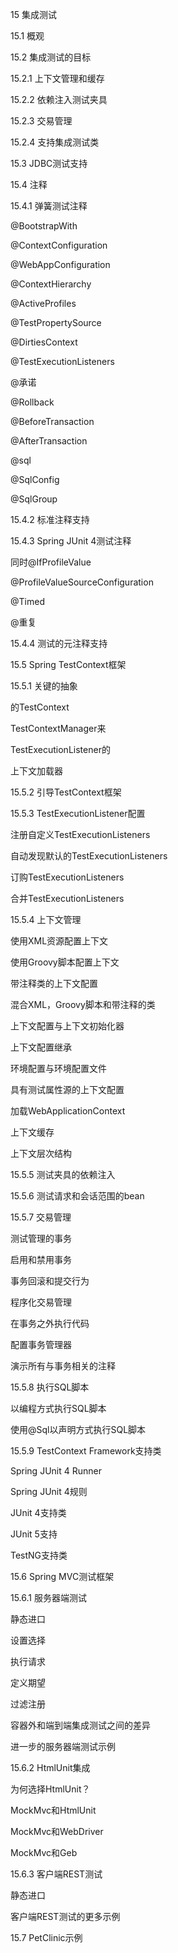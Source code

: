 15 集成测试

15.1 概观

15.2 集成测试的目标

15.2.1 上下文管理和缓存

15.2.2 依赖注入测试夹具

15.2.3 交易管理

15.2.4 支持集成测试类

15.3  JDBC测试支持

15.4 注释

15.4.1 弹簧测试注释

@BootstrapWith

@ContextConfiguration

@WebAppConfiguration

@ContextHierarchy

@ActiveProfiles

@TestPropertySource

@DirtiesContext

@TestExecutionListeners

@承诺

@Rollback

@BeforeTransaction

@AfterTransaction

@sql

@SqlConfig

@SqlGroup

15.4.2 标准注释支持

15.4.3  Spring JUnit 4测试注释

同时@IfProfileValue

@ProfileValueSourceConfiguration

@Timed

@重复

15.4.4 测试的元注释支持

15.5  Spring TestContext框架

15.5.1 关键的抽象

的TestContext

TestContextManager来

TestExecutionListener的

上下文加载器

15.5.2 引导TestContext框架

15.5.3  TestExecutionListener配置

注册自定义TestExecutionListeners

自动发现默认的TestExecutionListeners

订购TestExecutionListeners

合并TestExecutionListeners

15.5.4 上下文管理

使用XML资源配置上下文

使用Groovy脚本配置上下文

带注释类的上下文配置

混合XML，Groovy脚本和带注释的类

上下文配置与上下文初始化器

上下文配置继承

环境配置与环境配置文件

具有测试属性源的上下文配置

加载WebApplicationContext

上下文缓存

上下文层次结构

15.5.5 测试夹具的依赖注入

15.5.6 测试请求和会话范围的bean

15.5.7 交易管理

测试管理的事务

启用和禁用事务

事务回滚和提交行为

程序化交易管理

在事务之外执行代码

配置事务管理器

演示所有与事务相关的注释

15.5.8 执行SQL脚本

以编程方式执行SQL脚本

使用@Sql以声明方式执行SQL脚本

15.5.9 TestContext Framework支持类

Spring JUnit 4 Runner

Spring JUnit 4规则

JUnit 4支持类

JUnit 5支持

TestNG支持类

15.6  Spring MVC测试框架

15.6.1 服务器端测试

静态进口

设置选择

执行请求

定义期望

过滤注册

容器外和端到端集成测试之间的差异

进一步的服务器端测试示例

15.6.2  HtmlUnit集成

为何选择HtmlUnit？

MockMvc和HtmlUnit

MockMvc和WebDriver

MockMvc和Geb

15.6.3 客户端REST测试

静态进口

客户端REST测试的更多示例

15.7  PetClinic示例

